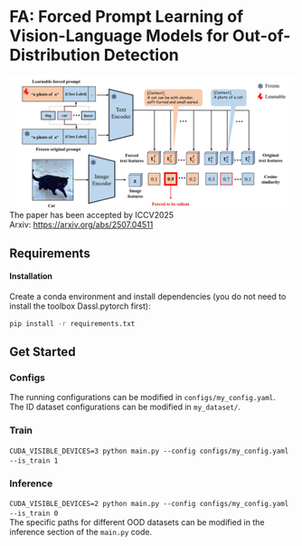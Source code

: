 # FA: Forced Prompt Learning of Vision-Language Models for Out-of-Distribution Detection
![FA framework](framework.png)
The paper has been accepted by ICCV2025  
Arxiv: https://arxiv.org/abs/2507.04511

## Requirements
#### Installation
Create a conda environment and install dependencies (you do not need to install the toolbox Dassl.pytorch first):
```bash
pip install -r requirements.txt
```

## Get Started
### Configs
The running configurations can be modified in `configs/my_config.yaml`.  
The ID dataset configurations can be modified in `my_dataset/`.

### Train
`CUDA_VISIBLE_DEVICES=3 python main.py --config configs/my_config.yaml --is_train 1`

### Inference
`CUDA_VISIBLE_DEVICES=2 python main.py --config configs/my_config.yaml --is_train 0`  
The specific paths for different OOD datasets can be modified in the inference section of the `main.py` code.


